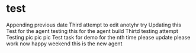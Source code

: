 # test
Appending previous date
Third attempt to edit 
anotyhr try
Updating this 
Test for the agent 
testing this for the agent build
Thirtd testing attempt 
Testing 
pic pic pic
Test task for demo 
for the nth time please update
please work now happy weekend 
this is the new agent 
